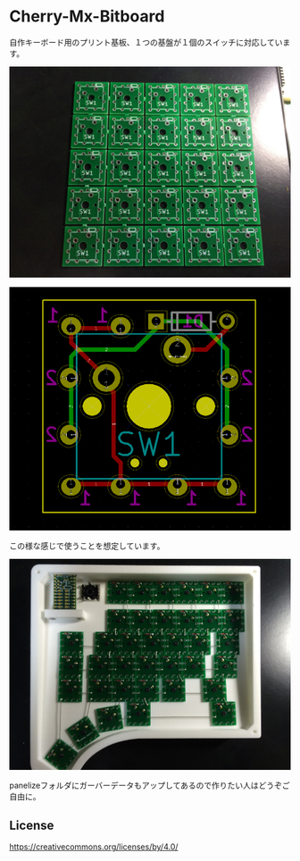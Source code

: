 # Cherry-Mx-Bitboard

自作キーボード用のプリント基板、１つの基盤が１個のスイッチに対応しています。

![panelize](./images/panelize.JPG)

![pcb](./images/pcb.png)

この様な感じで使うことを想定しています。

![example](./images/example.JPG)

panelizeフォルダにガーバーデータもアップしてあるので作りたい人はどうぞご自由に。

## License

https://creativecommons.org/licenses/by/4.0/
